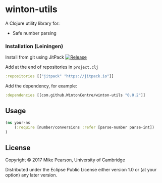 # winton-utils

A Clojure utility library for:

* Safe number parsing

### Installation (Leiningen)

Install from git using JitPack
[![Release](https://jitpack.io/v/WintonCentre/winton-utils.svg)](https://jitpack.io/#WintonCentre/winton-utils)

Add at the end of repositories in `project.clj`
```clj
:repositories [["jitpack" "https://jitpack.io"]]
```

Add the dependency, for example:
```clj
:dependencies [[com.github.WintonCentre/winton-utils "0.0.2"]]
```

## Usage

```clj
(ns your-ns
    (:require [number/conversions :refer [parse-number parse-int])
)
```

## License

Copyright © 2017 Mike Pearson, University of Cambridge

Distributed under the Eclipse Public License either version 1.0 or (at
your option) any later version.
